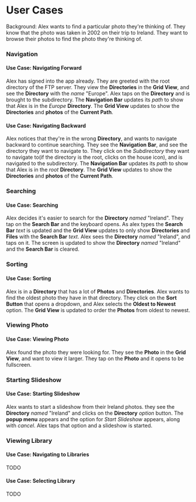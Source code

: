 # User Cases

Background:
Alex wants to find a particular photo they're thinking of. They know that the photo was taken in 2002 on their trip to Ireland. They want to browse their photos to find the photo they're thinking of.

### Navigation

#### Use Case: Navigating Forward
Alex has signed into the app already. They are greeted with the root directory of the FTP server. They view the **Directories** in the **Grid View**, and see the  **Directory** with the *name* "Europe". Alex taps on the **Directory** and is brought to the subdirectory. The **Navigation Bar** updates its *path* to show that Alex is in the *Europe* **Directory**. The **Grid View** updates to show the **Directories** and **photos** of the **Current Path**.

#### Use Case: Navigating Backward
Alex notices that they're in the wrong **Directory**, and wants to navigate backward to continue searching. They see the **Navigation Bar**, and see the directory they want to navigate to. They click on the *Subdirectory* they want to navigate to(if the directory is the root, clicks on the house icon), and is navigated to the subdirectory. The **Navigation Bar** updates its *path* to show that Alex is in the *root* **Directory**. The **Grid View** updates to show the **Directories** and **photos** of the **Current Path**.

### Searching

#### Use Case: Searching
Alex decides it's easier to search for the **Directory** *named* "Ireland". They tap on the **Search Bar** and the keyboard opens. As alex types the **Search Bar** *text* is updated and the **Grid View** updates to only show **Directories** and **Files** with the **Search Bar** *text*. Alex sees the **Directory** *named* "Ireland", and taps on it. The screen is updated to show the **Directory** *named* "Ireland" and the **Search Bar** is cleared.

### Sorting

#### Use Case: Sorting
Alex is in a **Directory** that has a lot of **Photos** and **Directories**. Alex wants to find the oldest photo they have in that directory. They click on the **Sort Button** that opens a dropdown, and Alex selects the **Oldest to Newest** option. The **Grid View** is updated to order the **Photos** from oldest to newest.

### Viewing Photo

#### Use Case: Viewing Photo
Alex found the photo they were looking for. They see the **Photo** in the **Grid View**, and want to view it larger. They tap on the **Photo** and it opens to be fullscreen.

### Starting Slideshow

#### Use Case: Starting Slideshow
Alex wants to start a slideshow from their Ireland photos. they see the **Directory** *named* "Ireland" and clicks on the **Directory** *option* button. The **popup menu** appears and the option for *Start Slideshow* appears, along with *cancel*. Alex taps that option and a slideshow is started.

### Viewing Library

#### Use Case: Navigating to Libraries

TODO

#### Use Case: Selecting Library

TODO
